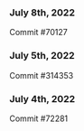 ### July 8th, 2022

Commit #70127

### July 5th, 2022

Commit #314353


### July 4th, 2022

Commit #72281
